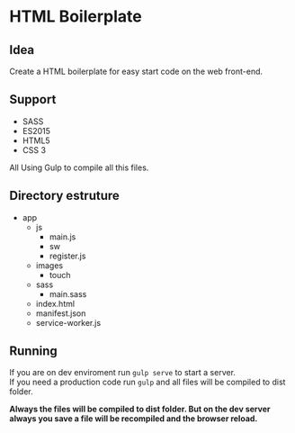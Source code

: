 # HTML Boilerplate

## Idea
Create a HTML boilerplate for easy start code on the web front-end.

## Support
+ SASS
+ ES2015
+ HTML5
+ CSS 3

All Using Gulp to compile all this files.

## Directory estruture
+ app
    + js
        + main.js
        + sw
        + register.js
    + images
        + touch
    + sass
        + main.sass
    + index.html
    + manifest.json
    + service-worker.js

## Running
If you are on dev enviroment run `gulp serve` to start a server.  
If you need a production code run `gulp` and all files will be compiled to dist folder.

__Always the files will be compiled to dist folder. But on the dev server always you save a file will be recompiled and the browser reload.__
